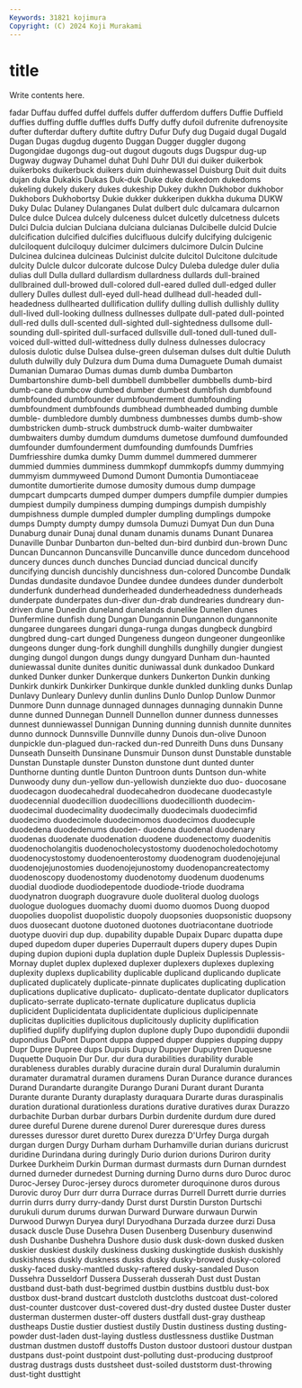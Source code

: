 ```yaml
---
Keywords: 31821 kojimura
Copyright: (C) 2024 Koji Murakami
---
```


# title

Write contents here.



fadar Duffau duffed duffel duffels duffer dufferdom
duffers Duffie Duffield duffies duffing duffle duffles duffs Duffy duffy
dufoil dufrenite dufrenoysite dufter dufterdar duftery duftite duftry Dufur Dufy
dug Dugaid dugal Dugald Dugan Dugas dugdug dugento Duggan Dugger
duggler dugong Dugongidae dugongs dug-out dugout dugouts dugs Dugspur dug-up
Dugway dugway Duhamel duhat Duhl Duhr DUI dui duiker duikerbok
duikerboks duikerbuck duikers duim duinhewassel Duisburg Duit duit duits dujan
duka Dukakis Dukas Duk-duk Duke duke dukedom dukedoms dukeling dukely
dukery dukes dukeship Dukey dukhn Dukhobor dukhobor Dukhobors Dukhobortsy Dukie
dukker dukkeripen dukkha dukuma DUKW Duky Dulac Dulaney Dulanganes Dulat
dulbert dulc dulcamara dulcarnon Dulce dulce Dulcea dulcely dulceness dulcet
dulcetly dulcetness dulcets Dulci Dulcia dulcian Dulciana dulciana dulcianas Dulcibelle
dulcid Dulcie dulcification dulcified dulcifies dulcifluous dulcify dulcifying dulcigenic dulciloquent
dulciloquy dulcimer dulcimers dulcimore Dulcin Dulcine Dulcinea dulcinea dulcineas Dulcinist
dulcite dulcitol Dulcitone dulcitude dulcity Dulcle dulcor dulcorate dulcose Dulcy
Duleba duledge duler dulia dulias dull Dulla dullard dullardism dullardness
dullards dull-brained dullbrained dull-browed dull-colored dull-eared dulled dull-edged duller dullery
Dulles dullest dull-eyed dull-head dullhead dull-headed dull-headedness dullhearted dullification dullify
dulling dullish dullishly dullity dull-lived dull-looking dullness dullnesses dullpate dull-pated
dull-pointed dull-red dulls dull-scented dull-sighted dull-sightedness dullsome dull-sounding dull-spirited dull-surfaced
dullsville dull-toned dull-tuned dull-voiced dull-witted dull-wittedness dully dulness dulnesses dulocracy
dulosis dulotic dulse Dulsea dulse-green dulseman dulses dult dultie Duluth
duluth dulwilly duly Dulzura dum Duma duma Dumaguete Dumah dumaist
Dumanian Dumarao Dumas dumas dumb dumba Dumbarton Dumbartonshire dumb-bell dumbbell
dumbbeller dumbbells dumb-bird dumb-cane dumbcow dumbed dumber dumbest dumbfish dumbfound
dumbfounded dumbfounder dumbfounderment dumbfounding dumbfoundment dumbfounds dumbhead dumbheaded dumbing dumble
dumble- dumbledore dumbly dumbness dumbnesses dumbs dumb-show dumbstricken dumb-struck dumbstruck
dumb-waiter dumbwaiter dumbwaiters dumby dumdum dumdums dumetose dumfound dumfounded dumfounder
dumfounderment dumfounding dumfounds Dumfries Dumfriesshire dumka dumky Dumm dummel dummered
dummerer dummied dummies dumminess dummkopf dummkopfs dummy dummying dummyism dummyweed
Dumond Dumont Dumontia Dumontiaceae dumontite dumortierite dumose dumosity dumous dump
dumpage dumpcart dumpcarts dumped dumper dumpers dumpfile dumpier dumpies dumpiest
dumpily dumpiness dumping dumpings dumpish dumpishly dumpishness dumple dumpled dumpler
dumpling dumplings dumpoke dumps Dumpty dumpty dumpy dumsola Dumuzi Dumyat
Dun dun Duna Dunaburg dunair Dunaj dunal dunam dunamis dunams
Dunant Dunarea Dunaville Dunbar Dunbarton dun-belted dun-bird dunbird dun-brown Dunc
Duncan Duncannon Duncansville Duncanville dunce duncedom duncehood duncery dunces dunch
dunches Dunciad dunciad duncical duncify duncifying duncish duncishly duncishness dun-colored
Duncombe Dundalk Dundas dundasite dundavoe Dundee dundee dundees dunder dunderbolt
dunderfunk dunderhead dunderheaded dunderheadedness dunderheads dunderpate dunderpates dun-diver dun-drab dundrearies
dundreary dun-driven dune Dunedin duneland dunelands dunelike Dunellen dunes Dunfermline
dunfish dung Dungan Dungannin Dungannon dungannonite dungaree dungarees dungari dunga-runga
dungas dungbeck dungbird dungbred dung-cart dunged Dungeness dungeon dungeoner dungeonlike
dungeons dunger dung-fork dunghill dunghills dunghilly dungier dungiest dunging dungol
dungon dungs dungy dungyard Dunham dun-haunted duniewassal dunite dunites dunitic
duniwassal dunk dunkadoo Dunkard dunked Dunker dunker Dunkerque dunkers Dunkerton
Dunkin dunking Dunkirk dunkirk Dunkirker Dunkirque dunkle dunkled dunkling dunks
Dunlap Dunlavy Dunleary Dunlevy dunlin dunlins Dunlo Dunlop Dunlow Dunmor
Dunmore Dunn dunnage dunnaged dunnages dunnaging dunnakin Dunne dunne dunned
Dunnegan Dunnell Dunnellon dunner dunness dunnesses dunnest dunniewassel Dunnigan Dunning
dunning dunnish dunnite dunnites dunno dunnock Dunnsville Dunnville dunny Dunois
dun-olive Dunoon dunpickle dun-plagued dun-racked dun-red Dunreith Duns duns Dunsany
Dunseath Dunseith Dunsinane Dunsmuir Dunson dunst Dunstable dunstable Dunstan Dunstaple
dunster Dunston dunstone dunt dunted dunter Dunthorne dunting duntle Dunton
Duntroon dunts Duntson dun-white Dunwoody duny dun-yellow dun-yellowish dunziekte duo
duo- duocosane duodecagon duodecahedral duodecahedron duodecane duodecastyle duodecennial duodecillion duodecillions
duodecillionth duodecim- duodecimal duodecimality duodecimally duodecimals duodecimfid duodecimo duodecimole duodecimomos
duodecimos duodecuple duodedena duodedenums duoden- duodena duodenal duodenary duodenas duodenate
duodenation duodene duodenectomy duodenitis duodenocholangitis duodenocholecystostomy duodenocholedochotomy duodenocystostomy duodenoenterostomy duodenogram
duodenojejunal duodenojejunostomies duodenojejunostomy duodenopancreatectomy duodenoscopy duodenostomy duodenotomy duodenum duodenums duodial
duodiode duodiodepentode duodiode-triode duodrama duodynatron duograph duogravure duole duoliteral duolog
duologs duologue duologues duomachy duomi duomo duomos Duong duopod duopolies
duopolist duopolistic duopoly duopsonies duopsonistic duopsony duos duosecant duotone duotoned
duotones duotriacontane duotriode duotype duoviri dup dup. dupability dupable Dupaix
Duparc dupatta dupe duped dupedom duper duperies Duperrault dupers dupery
dupes Dupin duping dupion dupioni dupla duplation duple Dupleix Duplessis
Duplessis-Mornay duplet duplex duplexed duplexer duplexers duplexes duplexing duplexity duplexs
duplicability duplicable duplicand duplicando duplicate duplicated duplicately duplicate-pinnate duplicates duplicating
duplication duplications duplicative duplicato- duplicato-dentate duplicator duplicators duplicato-serrate duplicato-ternate duplicature
duplicatus duplicia duplicident Duplicidentata duplicidentate duplicious duplicipennate duplicitas duplicities duplicitous
duplicitously duplicity duplification duplified duplify duplifying duplon duplone duply Dupo
dupondidii dupondii dupondius DuPont Dupont duppa dupped dupper duppies dupping
duppy Dupr Dupre Dupree dups Dupuis Dupuy Dupuyer Dupuytren Duquesne
Duquette Duquoin Dur Dur. dur dura durabilities durability durable durableness
durables durably duracine durain dural Duralumin duralumin duramater duramatral duramen
duramens Duran Durance durance durances Durand Durandarte durangite Durango Durani
Durant durant Duranta Durante durante Duranty duraplasty duraquara Durarte duras
duraspinalis duration durational durationless durations durative duratives durax Durazzo durbachite
Durban durbar durbars Durbin durdenite durdum dure dured duree dureful
Durene durene durenol Durer dureresque dures duress duresses duressor duret
duretto Durex durezza D'Urfey Durga durgah durgan durgen Durgy Durham
durham Durhamville durian durians duricrust duridine Durindana during duringly Durio
durion durions Duriron durity Durkee Durkheim Durkin Durman durmast durmasts
durn Durnan durndest durned durneder durnedest Durning durning Durno durns
duro Duroc duroc Duroc-Jersey Duroc-jersey durocs durometer duroquinone duros durous
Durovic duroy Durr durr durra Durrace durras Durrell Durrett durrie
durries durrin durrs durry durry-dandy Durst durst Durstin Durston Durtschi
durukuli durum durums durwan Durward Durware durwaun Durwin Durwood Durwyn
Duryea duryl Duryodhana Durzada durzee durzi Dusa dusack duscle Duse
Dusehra Dusen Dusenberg Dusenbury dusenwind dush Dushanbe Dushehra Dushore dusio
dusk dusk-down dusked dusken duskier duskiest duskily duskiness dusking duskingtide
duskish duskishly duskishness duskly duskness dusks dusky dusky-browed dusky-colored dusky-faced
dusky-mantled dusky-raftered dusky-sandaled Duson Dussehra Dusseldorf Dussera Dusserah dusserah Dust
dust Dustan dustband dust-bath dust-begrimed dustbin dustbins dustblu dust-box dustbox
dust-brand dustcart dustcloth dustcloths dustcoat dust-colored dust-counter dustcover dust-covered dust-dry
dusted dustee Duster duster dusterman dustermen duster-off dusters dustfall dust-gray
dustheap dustheaps Dustie dustier dustiest dustily Dustin dustiness dusting dusting-powder
dust-laden dust-laying dustless dustlessness dustlike Dustman dustman dustmen dustoff dustoffs
Duston dustoor dustoori dustour dustpan dustpans dust-point dustpoint dust-polluting dust-producing
dustproof dustrag dustrags dusts dustsheet dust-soiled duststorm dust-throwing dust-tight dusttight
